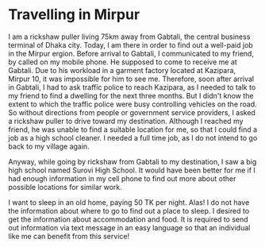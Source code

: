 
Travelling in Mirpur
====================

I am a rickshaw puller living 75km away from Gabtali, the central business terminal of Dhaka city. Today, I am there in order to find out a well-paid job in the Mirpur ergion. Before arrival to Gabtali, I communicated to my friend, by called on my mobile phone. He supposed to come to receive me at Gabtali. Due to his workload in a garment factory located at Kazipara, Mirpur 10, it was impossible for him to see me. Therefore, soon after arrival in Gabtali, I had to ask traffic police to reach Kazipara, as I needed to talk to my friend to find a dwelling for the next three months. But I didn't know the extent to which the traffic police  were busy controlling vehicles on the road. So without directions from people or government service providers, I asked a rickshaw puller to drive toward my destination. Although I reached my friend, he was unable to find a suitable location for me, so that I could find a job as a high school cleaner. I needed a full time job, as I do not intend to go back to my village again.

Anyway, while going by rickshaw from Gabtali to my destination, I saw a big high school named Surovi High School. It would have been better for me if I had enough information in my cell phone to find out more about other possible locations for similar work.

I want to sleep in an old home, paying 50 TK per night. Alas! I do not have the information about where to go to find out a place to sleep. I desired to get the information about accommodation and food. It is required to send out information via text message in an easy language so that an individual like me can benefit from this service!